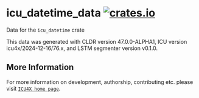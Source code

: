 # icu_datetime_data [![crates.io](https://img.shields.io/crates/v/icu_datetime_data)](https://crates.io/crates/icu_datetime_data)

<!-- cargo-rdme start -->

Data for the `icu_datetime` crate

This data was generated with CLDR version 47.0.0-ALPHA1, ICU version icu4x/2024-12-16/76.x, and
LSTM segmenter version v0.1.0.

<!-- cargo-rdme end -->

## More Information

For more information on development, authorship, contributing etc. please visit [`ICU4X home page`](https://github.com/unicode-org/icu4x).
